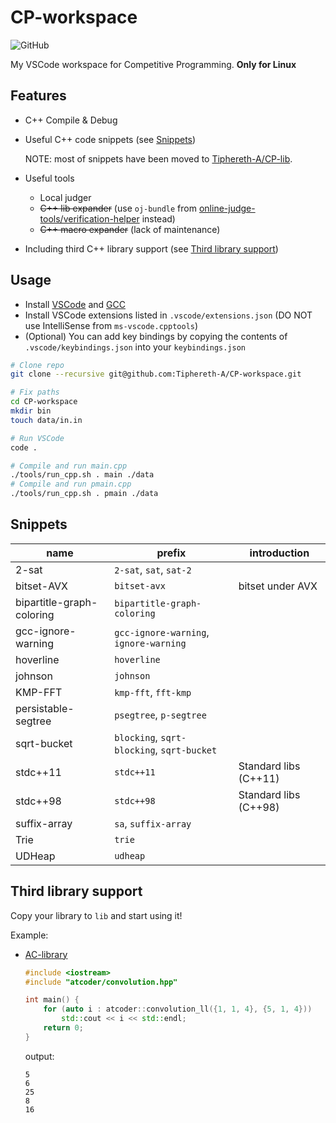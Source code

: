 # CP-workspace

![GitHub](https://img.shields.io/github/license/Tiphereth-A/CP-workspace)

My VSCode workspace for Competitive Programming. **Only for Linux**

## Features

- C++ Compile & Debug
- Useful C++ code snippets (see [Snippets](#Snippets))

  NOTE: most of snippets have been moved to [Tiphereth-A/CP-lib](https://github.com/Tiphereth-A/CP-lib).

- Useful tools
  - Local judger
  - ~~C++ lib expander~~ (use `oj-bundle` from [online-judge-tools/verification-helper](https://github.com/online-judge-tools/verification-helper) instead)
  - ~~C++ macro expander~~ (lack of maintenance)
- Including third C++ library support (see [Third library support](#Third%20library%20support))

## Usage

- Install [VSCode](https://code.visualstudio.com/) and [GCC](https://gcc.gnu.org/)
- Install VSCode extensions listed in `.vscode/extensions.json` (DO NOT use IntelliSense from `ms-vscode.cpptools`)
- (Optional) You can add key bindings by copying the contents of `.vscode/keybindings.json` into your `keybindings.json`

```bash
# Clone repo
git clone --recursive git@github.com:Tiphereth-A/CP-workspace.git

# Fix paths
cd CP-workspace
mkdir bin
touch data/in.in

# Run VSCode
code .

# Compile and run main.cpp
./tools/run_cpp.sh . main ./data
# Compile and run pmain.cpp
./tools/run_cpp.sh . pmain ./data
```

## Snippets

| name                      | prefix                                     | introduction          |
| ------------------------- | ------------------------------------------ | --------------------- |
| 2-sat                     | `2-sat`, `sat`, `sat-2`                    |
| bitset-AVX                | `bitset-avx`                               | bitset under AVX      |
| bipartitle-graph-coloring | `bipartitle-graph-coloring`                |
| gcc-ignore-warning        | `gcc-ignore-warning`, `ignore-warning`     |
| hoverline                 | `hoverline`                                |
| johnson                   | `johnson`                                  |
| KMP-FFT                   | `kmp-fft`, `fft-kmp`                       |
| persistable-segtree       | `psegtree`, `p-segtree`                    |
| sqrt-bucket               | `blocking`, `sqrt-blocking`, `sqrt-bucket` |
| stdc++11                  | `stdc++11`                                 | Standard libs (C++11) |
| stdc++98                  | `stdc++98`                                 | Standard libs (C++98) |
| suffix-array              | `sa`, `suffix-array`                       |
| Trie                      | `trie`                                     |
| UDHeap                    | `udheap`                                   |

## Third library support

Copy your library to `lib` and start using it!

Example:

- [AC-library](https://github.com/atcoder/ac-library)

  ```cpp
  #include <iostream>
  #include "atcoder/convolution.hpp"

  int main() {
      for (auto i : atcoder::convolution_ll({1, 1, 4}, {5, 1, 4}))
          std::cout << i << std::endl;
      return 0;
  }
  ```

  output:

  ```text
  5
  6
  25
  8
  16
  ```
